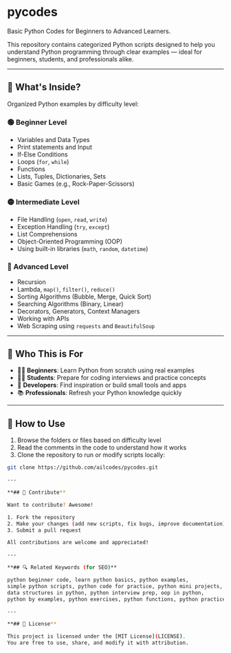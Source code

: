 # pycodes

Basic Python Codes for Beginners to Advanced Learners.

This repository contains categorized Python scripts designed to help you understand Python programming through clear examples — ideal for beginners, students, and professionals alike.

---

## 📁 What's Inside?

Organized Python examples by difficulty level:

### 🟢 Beginner Level
- Variables and Data Types
- Print statements and Input
- If-Else Conditions
- Loops (`for`, `while`)
- Functions
- Lists, Tuples, Dictionaries, Sets
- Basic Games (e.g., Rock-Paper-Scissors)

### 🟡 Intermediate Level
- File Handling (`open`, `read`, `write`)
- Exception Handling (`try`, `except`)
- List Comprehensions
- Object-Oriented Programming (OOP)
- Using built-in libraries (`math`, `random`, `datetime`)

### 🔴 Advanced Level
- Recursion
- Lambda, `map()`, `filter()`, `reduce()`
- Sorting Algorithms (Bubble, Merge, Quick Sort)
- Searching Algorithms (Binary, Linear)
- Decorators, Generators, Context Managers
- Working with APIs
- Web Scraping using `requests` and `BeautifulSoup`

---

## 🎯 Who This is For

- 🧑‍🎓 **Beginners**: Learn Python from scratch using real examples  
- 👨‍💻 **Students**: Prepare for coding interviews and practice concepts  
- 🧠 **Developers**: Find inspiration or build small tools and apps  
- 📚 **Professionals**: Refresh your Python knowledge quickly  

---

## 🚀 How to Use

1. Browse the folders or files based on difficulty level  
2. Read the comments in the code to understand how it works  
3. Clone the repository to run or modify scripts locally:

```bash
git clone https://github.com/ailcodes/pycodes.git

---

**## 🤝 Contribute**

Want to contribute? Awesome!

1. Fork the repository  
2. Make your changes (add new scripts, fix bugs, improve documentation)  
3. Submit a pull request  

All contributions are welcome and appreciated!

---

**## 🔍 Related Keywords (for SEO)**

python beginner code, learn python basics, python examples,  
simple python scripts, python code for practice, python mini projects,  
data structures in python, python interview prep, oop in python,  
python by examples, python exercises, python functions, python practice repo

---

**## 📜 License**

This project is licensed under the [MIT License](LICENSE).  
You are free to use, share, and modify it with attribution.

